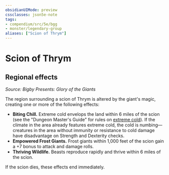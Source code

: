 ```yaml
---
obsidianUIMode: preview
cssclasses: json5e-note
tags:
- compendium/src/5e/bgg
- monster/legendary-group
aliases: ["Scion of Thrym"]
---
```

# Scion of Thrym

## Regional effects
_Source: Bigby Presents: Glory of the Giants_

The region surrounding a scion of Thrym is altered by the giant's magic, creating one or more of the following effects:

- **Biting Chill.** Extreme cold envelops the land within 6 miles of the scion (see the "Dungeon Master's Guide" for rules on [extreme cold](2-Mechanics/CLI/traps-hazards/extreme-cold.md)). If the climate in the area already features extreme cold, the cold is numbing—creatures in the area without immunity or resistance to cold damage have disadvantage on Strength and Dexterity checks.  
- **Empowered Frost Giants.** Frost giants within 1,000 feet of the scion gain a +7 bonus to attack and damage rolls.  
- **Thriving Wildlife.** Beasts reproduce rapidly and thrive within 6 miles of the scion.  

If the scion dies, these effects end immediately.